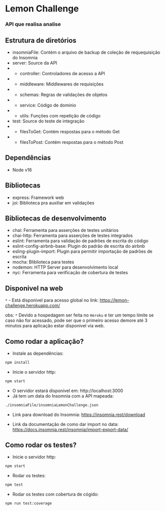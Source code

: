 # Lemon Challenge

### API que realisa analise

## Estrutura de diretórios
- insomniaFile: Contém o arquivo de backup de coleção de requequisição  do Insomnia
- server: Source da API
- - controller: Controladores de acesso a API
- - middleware: Middlewares de requisições
- - schemas: Regras de validações de objetos
- - service: Código de domínio
- - utils: Funções com repetição de código
- test: Source do teste de integração
- - filesToGet: Contém respostas para o método Get
- - filesToPost: Contém respostas para o método Post


## Dependências
- Node v16

## Bibliotecas
- express: Framework web
- joi: Biblioteca pra auxiliar em validações

## Bibliotecas de desenvolvimento
- chai: Ferramenta para asserções de testes unitários
- chai-http: Ferramenta para asserções de testes integrados
- eslint: Ferramenta para validação de padrões de escrita do código
- eslint-config-airbnb-base: Plugin do padrão de escrita do airbnb
- esling-plugin-import: Plugin para permitir importação de padrões de escrita
- mocha: Bliblioteca para testes
- nodemon: HTTP Server para desenvolvimento local
- nyc: Ferramenta para verificação de cobertura de testes


## Disponivel na web

`*` - Está disponivel para acesso global no link: https://lemon-challenge.herokuapp.com/

obs: `*` Devido a hospedagem ser feita no `Heroku` e ter um tempo limite se caso não for acessado, pode ser que o primeiro acesso demore até 3 minutos para aplicação estar disponivel via web.

## Como rodar a aplicação?
- Instale as dependências: 
```bash
npm install
```
- Inicie o servidor http:
```bash
npm start
```
- O servidor estará disponível em: http://localhost:3000
- Já tem um data do Insomnia com a API mapeada: 
```bash
./insomniaFile/insomniaLemonChallenge.json
```
- Link para download do Insomnia: https://insomnia.rest/download

- Link da documentação de como dar import no data: https://docs.insomnia.rest/insomnia/import-export-data/

## Como rodar os testes?
- Inicie o servidor http:
```bash
npm start
```
- Rodar os testes:
```bash
npm test
```
- Rodar os testes com cobertura de cógido:
```bash
npm run test:coverage
```
